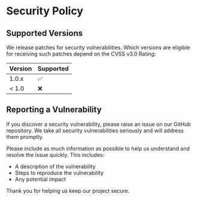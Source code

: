 # Security Policy

## Supported Versions

We release patches for security vulnerabilities. Which versions are eligible for receiving such patches depend on the CVSS v3.0 Rating:

| Version | Supported          |
| ------- | ------------------ |
| 1.0.x   | :white_check_mark: |
| < 1.0   | :x:                |

## Reporting a Vulnerability

If you discover a security vulnerability, please raise an issue on our GitHub repository. We take all security vulnerabilities seriously and will address them promptly.

Please include as much information as possible to help us understand and resolve the issue quickly. This includes:

- A description of the vulnerability
- Steps to reproduce the vulnerability
- Any potential impact

Thank you for helping us keep our project secure.

